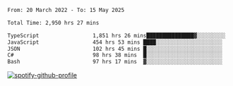 <!--START_SECTION:waka-->

```txt
From: 20 March 2022 - To: 15 May 2025

Total Time: 2,950 hrs 27 mins

TypeScript                 1,851 hrs 26 mins███████████████▓░░░░░░░░░   62.75 %
JavaScript                 454 hrs 53 mins ████░░░░░░░░░░░░░░░░░░░░░   15.42 %
JSON                       102 hrs 45 mins █░░░░░░░░░░░░░░░░░░░░░░░░   03.48 %
C#                         98 hrs 38 mins  █░░░░░░░░░░░░░░░░░░░░░░░░   03.34 %
Bash                       97 hrs 17 mins  ▓░░░░░░░░░░░░░░░░░░░░░░░░   03.30 %
```

<!--END_SECTION:waka-->
[![spotify-github-profile](https://spotify-github-profile.vercel.app/api/view?uid=c00zprrvy9xiloa9qnco3hmng&cover_image=true&theme=novatorem&show_offline=false&background_color=121212&bar_color=53b14f&bar_color_cover=false)](https://spotify-github-profile.vercel.app/api/view?uid=c00zprrvy9xiloa9qnco3hmng&redirect=true)



